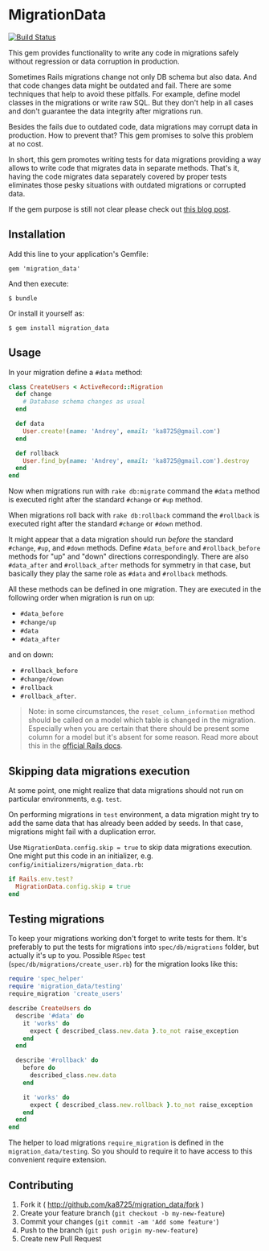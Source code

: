 # MigrationData

[![Build Status](https://travis-ci.org/ka8725/migration_data.svg?branch=master)](https://travis-ci.org/ka8725/migration_data)

This gem provides functionality to write any code in migrations safely without regression or data corruption in production.

Sometimes Rails migrations change not only DB schema but also data. And that code changes data might be outdated and fail. There are some techniques that help to avoid these pitfalls. For example, define model
classes in the migrations or write raw SQL. But they don't help in all cases and don't guarantee the data integrity after migrations run.

Besides the fails due to outdated code, data migrations may corrupt data in production. How to prevent that? This gem promises to solve this problem at no cost.

In short, this gem promotes writing tests for data migrations providing a way allows to write code that migrates data in separate methods. That's it, having the code migrates data separately covered by proper tests eliminates those pesky situations with outdated migrations or corrupted data.

If the gem purpose is still not clear please check out [this blog post](http://railsguides.net/2014/01/30/change-data-in-migrations-like-a-boss/).

## Installation

Add this line to your application's Gemfile:

    gem 'migration_data'

And then execute:

    $ bundle

Or install it yourself as:

    $ gem install migration_data

## Usage

In your migration define a `#data` method:

```ruby
class CreateUsers < ActiveRecord::Migration
  def change
    # Database schema changes as usual
  end

  def data
    User.create!(name: 'Andrey', email: 'ka8725@gmail.com')
  end

  def rollback
    User.find_by(name: 'Andrey', email: 'ka8725@gmail.com').destroy
  end
end
```

Now when migrations run with `rake db:migrate` command the `#data` method is executed right after the standard `#change` or `#up` method.

When migrations roll back with `rake db:rollback` command the `#rollback` is executed right after the standard `#change` or `#down` method.

It might appear that a data migration should run *before* the standard `#change`, `#up`, and `#down` methods. Define `#data_before` and `#rollback_before` methods for "up" and "down" directions correspondingly. There are also `#data_after` and `#rollback_after` methods for symmetry in that case, but basically they play the same role as `#data` and `#rollback` methods.

All these methods can be defined in one migration. They are executed in the following order when migration is run on up:
- `#data_before`
- `#change/up`
- `#data`
- `#data_after`

and on down:

- `#rollback_before`
- `#change/down`
- `#rollback`
- `#rollback_after`.

> Note: in some circumstances, the `reset_column_information` method should be called on a model which table is changed in the migration. Especially when you are certain that there should be present some column for a model but it's absent for some reason. Read more about this in the [official Rails docs](http://guides.rubyonrails.org/v4.1/migrations.html#using-models-in-your-migrations).

## Skipping data migrations execution

At some point, one might realize that data migrations should not run on particular environments, e.g. `test`.

On performing migrations in `test` environment, a data migration might try to add the same data that has already been added by seeds. In that case, migrations might fail with a duplication error.

Use `MigrationData.config.skip = true` to skip data migrations execution. One might put this code in an initializer, e.g. `config/initializers/migration_data.rb`:

```ruby
if Rails.env.test?
  MigrationData.config.skip = true
end
```

## Testing migrations

To keep your migrations working don't forget to write tests for them. It's preferably to put the tests for migrations into `spec/db/migrations` folder, but actually it's up to you. Possible `RSpec` test (`spec/db/migrations/create_user.rb`) for the migration looks like this:

```ruby
require 'spec_helper'
require 'migration_data/testing'
require_migration 'create_users'

describe CreateUsers do
  describe '#data' do
    it 'works' do
      expect { described_class.new.data }.to_not raise_exception
    end
  end

  describe '#rollback' do
    before do
      described_class.new.data
    end

    it 'works' do
      expect { described_class.new.rollback }.to_not raise_exception
    end
  end
end
```

The helper to load migrations `require_migration` is defined in the `migration_data/testing`. So you should to require it to have access to this convenient require extension.

## Contributing

1. Fork it ( http://github.com/ka8725/migration_data/fork )
2. Create your feature branch (`git checkout -b my-new-feature`)
3. Commit your changes (`git commit -am 'Add some feature'`)
4. Push to the branch (`git push origin my-new-feature`)
5. Create new Pull Request
